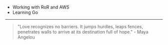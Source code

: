 <div align='left'>

- Working with RoR and AWS
- Learning Go

---

<!-- quote_marker -->

> "Love recognizes no barriers. It jumps hurdles, leaps fences, penetrates walls to arrive at its destination full of hope." - Maya Angelou
